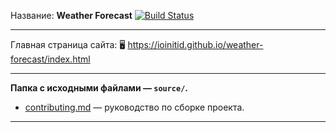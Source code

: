 Название: **Weather Forecast** [![Build Status](https://travis-ci.com/IOINITID/weather-forecast.svg?branch=master)](https://travis-ci.com/IOINITID/weather-forecast)

------------

Главная страница сайта: 🖥️ https://ioinitid.github.io/weather-forecast/index.html

------------

**Папка с исходными файлами — `source/`.**

- [contributing.md](contributing.md) — руководство по сборке проекта.

------------
